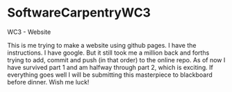 # SoftwareCarpentryWC3
WC3 - Website

This is me trying to make a website using github pages. I have the instructions. I have google. But it still took me a million back and forths trying to add, commit and push (in that order) to the online repo. As of now I have survived part 1 and am halfway through part 2, which is exciting. If everything goes well I will be submitting this masterpiece to blackboard before dinner. Wish me luck!
